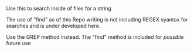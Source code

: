 Use this to search inside of files for a string

The use of "find" as of this Repo writing is not including REGEX syantax for searches and is under developed here.

Use the GREP method instead. The "find" method is included for _possible_ future use
